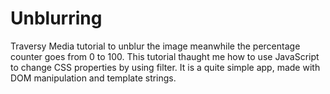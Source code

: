 # Unblurring

Traversy Media tutorial to unblur the image meanwhile the percentage counter goes from 0 to 100.
This tutorial thaught me how to use JavaScript to change CSS properties by using filter.
It is a quite simple app, made with DOM manipulation and template strings.